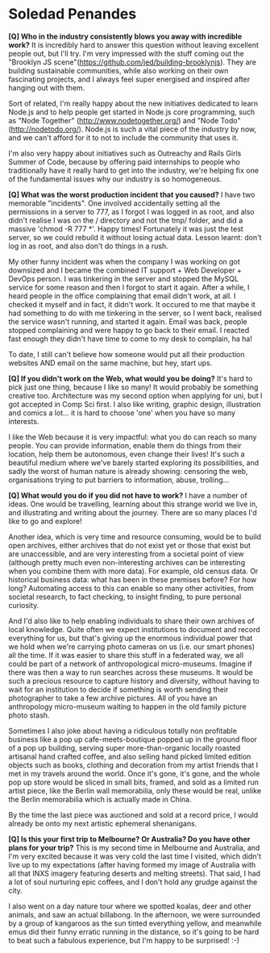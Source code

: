 Soledad Penandes
======

__[Q] Who in the industry consistently blows you away with incredible work?__
It is incredibly hard to answer this question without leaving excellent people out, but I'll try. I'm very impressed with the stuff coming out the "Brooklyn JS scene"(https://github.com/jed/building-brooklynjs). They are building sustainable communities, while also working on their own fascinating projects, and I always feel super energised and inspired after hanging out with them.

Sort of related, I'm really happy about the new initiatives dedicated to learn Node.js and to help people get started in Node.js core programming, such as "Node Together" (http://www.nodetogether.org/) and "Node Todo" (http://nodetodo.org/). Node.js is such a vital piece of the industry by now, and we can't afford for it to not to include the community that uses it.

I'm also very happy about initiatives such as Outreachy and Rails Girls Summer of Code, because by offering paid internships to people who traditionally have it really hard to get into the industry, we're helping fix one of the fundamental issues why our industry is so homogeneous.

__[Q] What was the worst production incident that you caused?__
I have two memorable "incidents". One involved accidentally setting all the permissions in a server to 777, as I forgot I was logged in as root, and also didn't realise I was on the / directory and not the tmp/ folder, and did a massive 'chmod -R 777 *'. Happy times! Fortunately it was just the test server, so we could rebuild it without losing actual data. Lesson learnt: don't log in as root, and also don't do things in a rush.

My other funny incident was when the company I was working on got downsized and I became the combined IT support + Web Developer + DevOps person. I was tinkering in the server and stopped the MySQL service for some reason and then I forgot to start it again. After a while, I heard people in the office complaining that email didn't work, at all. I checked it myself and in fact, it didn't work. It occured to me that maybe it had something to do with me tinkering in the server, so I went back, realised the service wasn't running, and started it again. Email was back, people stopped complaining and were happy to go back to their email. I reacted fast enough they didn't have time to come to my desk to complain, ha ha!

To date, I still can't believe how someone would put all their production websites AND email on the same machine, but hey, start ups.

__[Q] If you didn't work on the Web, what would you be doing?__
It's hard to pick just one thing, because I like so many! It would probably be something creative too. Architecture was my second option when applying for uni, but I got accepted in Comp Sci first. I also like writing, graphic design, illustration and comics a lot... it is hard to choose 'one' when you have so many interests.

I like the Web because it is very impactful: what you do can reach so many people. You can provide information, enable them do things from their location, help them be autonomous, even change their lives! It's such a beautiful medium where we've barely started exploring its possibilities, and sadly the worst of human nature is already showing: censoring the web, organisations trying to put barriers to information, abuse, trolling...

__[Q] What would you do if you did not have to work?__
I have a number of ideas. One would be travelling, learning about this strange world we live in, and illustrating and writing about the journey. There are so many places I'd like to go and explore!

Another idea, which is very time and resource consuming, would be to build open archives, either archives that do not exist yet or those that exist but are unaccessible, and are very interesting from a societal point of view (although pretty much even non-interesting archives can be interesting when you combine them with more data). For example, old census data. Or historical business data: what has been in these premises before? For how long? Automating access to this can enable so many other activities, from societal research, to fact checking, to insight finding, to pure personal curiosity.

And I'd also like to help enabling individuals to share their own archives of local knowledge. Quite often we expect institutions to document and record everything for us, but that's giving up the enormous individual power that we hold when we're carrying photo cameras on us (i.e. our smart phones) all the time. If it was easier to share this stuff in a federated way, we all could be part of a network of anthropological micro-museums. Imagine if there was then a way to run searches across these museums. It would be such a precious resource to capture history and diversity, without having to wait for an institution to decide if something is worth sending their photographer to take a few archive pictures. All of you have an anthropology micro-museum waiting to happen in the old family picture photo stash.

Sometimes I also joke about having a ridiculous totally non profitable business like a pop up cafe-meets-boutique popped up in the ground floor of a pop up building, serving super more-than-organic locally roasted artisanal hand crafted coffee, and also selling hand picked limited edition objects such as books, clothing and decoration from my artist friends that I met in my travels around the world. Once it's gone, it's gone, and the whole pop up store would be sliced in small bits, framed, and sold as a limited run artist piece, like the Berlin wall memorabilia, only these would be real, unlike the Berlin memorabilia which is actually made in China.

By the time the last piece was auctioned and sold at a record price, I would already be onto my next artistic ephemeral shenanigans.

__[Q] Is this your first trip to Melbourne? Or Australia? Do you have other plans for your trip?__
This is my second time in Melbourne and Australia, and I'm very excited because it was very cold the last time I visited, which didn't live up to my expectations (after having formed my image of Australia with all that INXS imagery featuring deserts and melting streets). That said, I had a lot of soul nurturing epic coffees, and I don't hold any grudge against the city.

I also went on a day nature tour where we spotted koalas, deer and other animals, and saw an actual billabong. In the afternoon, we were surrounded by a group of kangaroos as the sun tinted everything yellow, and meanwhile emus did their funny erratic running in the distance, so it's going to be hard to beat such a fabulous experience, but I'm happy to be surprised! :-)
